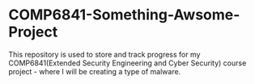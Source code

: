 # COMP6841-Something-Awsome-Project
This repository is used to store and track progress for my COMP6841(Extended Security Engineering and Cyber Security) course project - where I will be creating a type of malware. 
